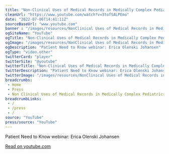 ```yaml
--- 
title: "Non-Clinical Uses of Medical Records in Medically Complex Pediatrics"
cleanUrl: "https://www.youtube.com/watch?v=3tofSALPEmo"
date: "2022-07-06T14:41:11Z"
sourceBaseUrl: "www.youtube.com"
banner : "/images/resources/NonClinical Uses of Medical Records in Medically Complex Pediatrics.jpg"
ogSiteName: "YouTube"
ogTitle: "Non-Clinical Uses of Medical Records in Medically Complex Pediatrics"
ogImage: "/images/resources/NonClinical Uses of Medical Records in Medically Complex Pediatrics.jpg"
ogDescription: "Patient Need to Know webinar: Erica Olenski Johansen"
ogType: "video.other"
twitterCard: "player"
twitterSite: "@youtube"
twitterTitle: "Non-Clinical Uses of Medical Records in Medically Complex Pediatrics"
twitterDescription: "Patient Need to Know webinar: Erica Olenski Johansen"
twitterImage: "/images/resources/NonClinical Uses of Medical Records in Medically Complex Pediatrics.jpg"
breadcrumbs:
 - Home
 - Press
 - Non Clinical Uses of Medical Records in Medically Complex Pediatrics
breadcrumbLinks:
 - / 
 - /press
 - / 
source: "YouTube"
press/source: "YouTube"
---
```

Patient Need to Know webinar: Erica Olenski Johansen  
  
[Read on youtube.com](https://www.youtube.com/watch?v=3tofSALPEmo)
